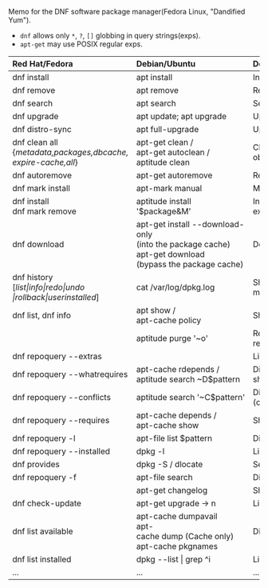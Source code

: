 
Memo for the DNF software package manager(Fedora Linux, "Dandified Yum").  

+ `dnf` allows only `*`, `?`, `[]` globbing in query strings(exps).
+ `apt-get` may use POSIX regular exps.

| Red&nbsp;Hat/Fedora | Debian/Ubuntu | Description |
| :------------------ | :------------ | :---------- |
| dnf install | apt install | Install packages
| dnf remove | apt remove | Remove packages
| dnf search | apt search | Search&nbsp;for&nbsp;packages&nbsp;by&nbsp;a&nbsp;word&nbsp;in&nbsp;name,&nbsp;description,&nbsp;etc
| dnf upgrade | apt&nbsp;update;&nbsp;apt&nbsp;upgrade | Upgrade installed packages to newer versions
| dnf distro-sync | apt full-upgrade | Upgrade packages with distro version upgrade
| dnf&nbsp;clean&nbsp;all&nbsp;&nbsp;&nbsp;&nbsp;&nbsp;&nbsp;&nbsp;&nbsp;&nbsp;&nbsp;&nbsp;&nbsp;&nbsp;&nbsp;&nbsp;&nbsp;&nbsp;&nbsp;&nbsp;&nbsp;&nbsp;&nbsp;&nbsp;&nbsp;&nbsp;&nbsp;&nbsp;&nbsp;&nbsp;&nbsp;&nbsp;&nbsp;<br>{*metadata,packages,dbcache,<br>expire-cache,all*} | apt-get&nbsp;clean /&nbsp;&nbsp;&nbsp;&nbsp;&nbsp;&nbsp;&nbsp;&nbsp;&nbsp;&nbsp;&nbsp;&nbsp;&nbsp;&nbsp;&nbsp;<br>apt-get&nbsp;autoclean&nbsp;/<br>aptitude clean | Clean up all local caches. Autoclean deletes only obsolete info
| dnf autoremove | apt-get autoremove | Remove dependencies that are no longer needed
| dnf mark install | apt-mark manual | Mark or unmark installed packages as installed by user.
| dnf install<br>dnf mark remove | aptitude install '$package&M' | Install package(s) as dependency / without marking as explicitly required.
| dnf download | apt-get&nbsp;install&nbsp;--download-only<br>(into the package cache)<br>apt-get download<br>(bypass the package cache) | Download package to current directory
| dnf history<br>[*list\|info\|redo\|undo<br>\|rollback\|userinstalled*] | cat /var/log/dpkg.log | Show a log of actions taken by the software management.
| dnf&nbsp;list,&nbsp;dnf&nbsp;info | apt&nbsp;show&nbsp;/<br>apt-cache&nbsp;policy | Show all or most information about a package
|  | aptitude purge '~o' | Remove packages no longer included in any repositories.
| dnf repoquery --extras |  | List packages no longer included in any repositories.
| dnf repoquery --whatrequires | apt-cache rdepends /<br>aptitude&nbsp;search&nbsp;~D$pattern | Display packages which require X to be installed, i.e. show reverse dependencies
| dnf repoquery --conflicts | aptitude&nbsp;search&nbsp;'~C$pattern' | Display packages which conflict with given expression (often package)
| dnf repoquery --requires | apt-cache depends /<br>apt-cache show | Show dependencies
| dnf repoquery -l | apt-file list $pattern | Display files provided by a remote/local package
| dnf repoquery --installed | dpkg -l | List installed packages along with version
| dnf provides | dpkg -S / dlocate | Search the package which provides FILE
| dnf repoquery -f  | apt-file search | Displays packages which provide the given *exp*
|  | apt-get changelog | Show the changelog of a package
| dnf check-update | apt-get upgrade -> n | Lists packages which have an update available
| dnf list available | apt-cache dumpavail<br>apt-cache&nbsp;dump&nbsp;(Cache&nbsp;only)<br>apt-cache pkgnames | Display a list of all packages in all installation sources
| dnf list installed | dpkg --list \| grep ^i | List of installed packages
| ... | ... | ...